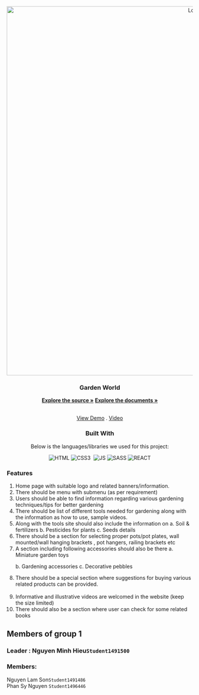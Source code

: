 <a  name="readme-top"></a>
  
<!-- GRACIOUS GARMENTS -->

<br  />

<div  align="center">


<img  src="./src/media/picture/Screenshot 2023-11-13 174518.png"  alt="Logo"  width="1000px"  height="auto">

</a>

  

<h3  align="center">Garden World</h3>
  
  <a  href="https://github.com/MinhHieu0412/gardenworld"><strong>Explore the source »</strong></a>
  <a  href="https://github.com/MinhHieu0412/gardenworld/tree/master/document" target="_blank"><strong>Explore the documents »</strong></a>

  <br  /><a  href="https://gardenworld.vercel.app/" target="_blank">View Demo</a>  . <a  href="#" target="_blank">Video</a>


  ### Built With
  Below is the languages/libraries we used for this project:


  
  

![HTML]&nbsp;![CSS3] &nbsp;![JS]&nbsp;![SASS]&nbsp;![REACT]
<div  align="left">



  
### Features </br>
<ol>
<li>
 Home page with suitable logo and related banners/information.</br>
</li>
<li>
There should be menu with submenu (as per requirement)  </br>
</li>
<li>
Users should be able to find information regarding various gardening
techniques/tips for better gardening</br>
</li>
<li>
There should be list of different tools needed for gardening along with the
information as how to use, sample videos.
</br>
</li>
<li>
Along with the tools site should also include the information on
a. Soil & fertilizers
b. Pesticides for plants
c. Seeds details</br>
</li>
<li>
There should be a section for selecting proper pots/pot plates, wall
mounted/wall hanging brackets , pot hangers, railing brackets etc</br>
</li>
<li>
A section including following accessories should also be there
a. Miniature garden toys

b. Gardening accessories
c. Decorative pebbles</br>
</li>
<li>
There should be a special section where suggestions for buying various
related products can be provided.</li></br>
<li>
Informative and illustrative videos are welcomed in the website (keep the size
limited)</br>
</li>
<li>
There should also be a section where user can check for some related books</br>
</li>
</ol>

 ## Members of group 1
 ### Leader : Nguyen Minh Hieu`Student1491500`
### Members:
Nguyen Lam Son`Student1491486` </br>
Phan Sy Nguyen `Student1496446` </br>


















[HTML]:https://img.shields.io/badge/HTML5-E34F26?style=for-the-badge&logo=html5&logoColor=white
[CSS3]:https://img.shields.io/badge/CSS3-1572B6?style=for-the-badge&logo=css3&logoColor=white
[JS]:https://img.shields.io/badge/JavaScript-F7DF1E?style=for-the-badge&logo=javascript&logoColor=black
[SASS]:https://img.shields.io/badge/Sass-CC6699?style=for-the-badge&logo=sass&logoColor=white
[REACT]:https://img.shields.io/badge/React-20232A?style=for-the-badge&logo=react&logoColor=61DAFBgit 
